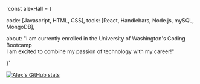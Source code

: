 `const alexHall = {
  
  code: [Javascript, HTML, CSS],
  tools: [React, Handlebars, Node.js, mySQL, MongoDB],
  
  
 about: "I am currently enrolled in the University of Washington's Coding Bootcamp <br>
         I am excited to combine my passion of technology with my career!"
 
}`

[![Alex's GitHub stats](https://github-readme-stats.vercel.app/api?username=alexh3422)](https://github.com/anuraghazra/github-readme-stats)


